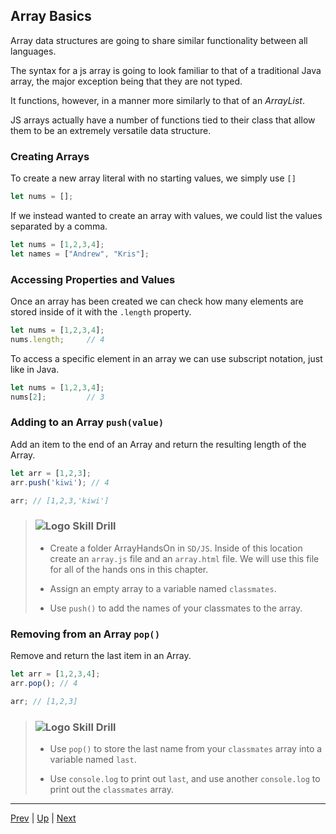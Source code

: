 ## Array Basics
Array data structures are going to share similar functionality between all languages.

The syntax for a js array is going to look familiar to that of a traditional Java array, the major exception being that they are not typed.

It functions, however, in a manner more similarly to that of an _ArrayList_.

JS arrays actually have a number of functions tied to their class that allow them to be an extremely versatile data structure.


### Creating Arrays

To create a new array literal with no starting values, we simply use `[]`
```javascript
let nums = [];
```

If we instead wanted to create an array with values, we could list the values separated by a comma.
```javascript
let nums = [1,2,3,4];
let names = ["Andrew", "Kris"];
```

### Accessing Properties and Values
Once an array has been created we can check how many elements are stored inside of it with the `.length` property.
```javascript
let nums = [1,2,3,4];
nums.length;     // 4
```

To access a specific element in an array we can use subscript notation, just like in Java.
```javascript
let nums = [1,2,3,4];
nums[2];         // 3
```

### Adding to an Array `push(value)`
Add an item to the end of an Array and return the resulting length of the Array.

```javascript
let arr = [1,2,3];
arr.push('kiwi'); // 4

arr; // [1,2,3,'kiwi']
```

> ### ![Logo](http://skilldistillery.com/downloads/sd_logo.jpg) Skill Drill
> * Create a folder ArrayHandsOn in `SD/JS`. Inside of this location create an `array.js` file and an `array.html` file. We will use this file for all of the hands ons in this chapter.
> * Assign an empty array to a variable named `classmates`.  
>
> * Use `push()` to add the names of your classmates to the array.


### Removing from an Array `pop()`
Remove and return the last item in an Array.

```javascript
let arr = [1,2,3,4];
arr.pop(); // 4

arr; // [1,2,3]
```

> ### ![Logo](http://skilldistillery.com/downloads/sd_logo.jpg) Skill Drill
> * Use `pop()` to store the last name from your `classmates` array into a variable named `last`.  
>
> * Use `console.log` to print out `last`, and use another `console.log` to print out the `classmates` array.

<hr>

[Prev](README.md) | [Up](README.md) | [Next](isItAnArray.md)

